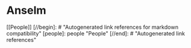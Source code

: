 # Anselm

[[People]]
[//begin]: # "Autogenerated link references for markdown compatibility"
[people]: people "People"
[//end]: # "Autogenerated link references"